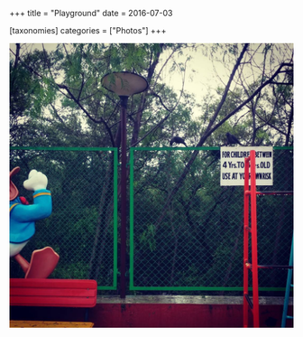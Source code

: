+++
title = "Playground"
date = 2016-07-03

[taxonomies]
categories = ["Photos"]
+++

![Playground](playground.jpeg)
